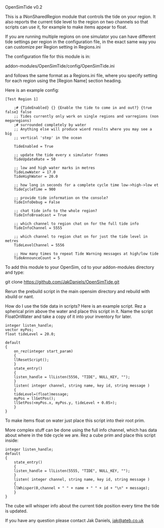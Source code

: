 OpenSimTide v0.2

This is a INonSharedRegion module that controls the tide on your region. It
also reports the current tide level to the region on two channels so that
scripts can use it, for example to make items appear to float.

If you are running multiple regions on one simulator you can have different tide
settings per region in the configuration file, in the exact same way you can
customize per Region setting in Regions.ini

The configuration file for this module is in:

addon-modules/OpenSimTide/config/OpenSimTide.ini

and follows the same format as a Regions.ini file, where you specify setting for
each region using the [Region Name] section heading.

Here is an example config:

	[Test Region 1]

		;# {TideEnabled} {} {Enable the tide to come in and out?} {true false} false
		;; Tides currently only work on single regions and varregions (non megaregions) 
		;# surrounded completely by water
		;; Anything else will produce wierd results where you may see a big
		;; vertical 'step' in the ocean

		TideEnabled = True

		;; update the tide every x simulator frames
		TideUpdateRate = 50

		;; low and high water marks in metres
		TideLowWater = 17.0
		TideHighWater = 20.0

		;; how long in seconds for a complete cycle time low->high->low et
		TideCycleTime = 900

		;; provide tide information on the console?
		TideInfoDebug = False

		;; chat tide info to the whole region?
		TideInfoBroadcast = True

		;; which channel to region chat on for the full tide info
		TideInfoChannel = 5555

		;; which channel to region chat on for just the tide level in metres
		TideLevelChannel = 5556

		;; How many times to repeat Tide Warning messages at high/low tide
		TideAnnounceCount = 5


To add this module to your OpenSim, cd to your addon-modules directory and type:

git clone https://github.com/JakDaniels/OpenSimTide.git

Rerun the prebuild script in the main opensim directory and rebuild with xbuild or nant.

How do I use the tide data in scripts?
Here is an example script. Rez a spherical prim above the water and place this script in it.
Name the script FloatOnWater and take a copy of it into your inventory for later.

	integer listen_handle;
	vector myPos;
	float tideLevel = 20.0;

	default
	{
	    on_rez(integer start_param)
	    {
		llResetScript();
	    }
	    state_entry()
	    {
		listen_handle = llListen(5556, "TIDE", NULL_KEY, "");
	    }
	    listen( integer channel, string name, key id, string message )
	    {
		tideLevel=(float)message;
		myPos = llGetPos();
		llSetPos(<myPos.x, myPos.y, tideLevel + 0.05>);
	    }   
	}

To make items float on water just place this script into their root prim.

More complex stuff can be done using the full info channel, which has data about
where in the tide cycle we are. Rez a cube prim and place this script inside:

	integer listen_handle;
	default
	{
	    state_entry()
	    {
		listen_handle = llListen(5555, "TIDE", NULL_KEY, "");
	    }
	    listen( integer channel, string name, key id, string message )
	    {
		llWhisper(0,channel + " " + name + " " + id + "\n" + message);
	    }
	}


The cube will whisper info about the current tide position every time the tide is updated.

If you have any question please contact Jak Daniels, jak@ateb.co.uk
